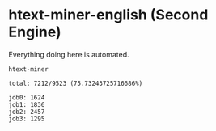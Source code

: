 # htext-miner-english (Second Engine)

Everything doing here is automated.

```
htext-miner

total: 7212/9523 (75.73243725716686%)

job0: 1624
job1: 1836
job2: 2457
job3: 1295
```